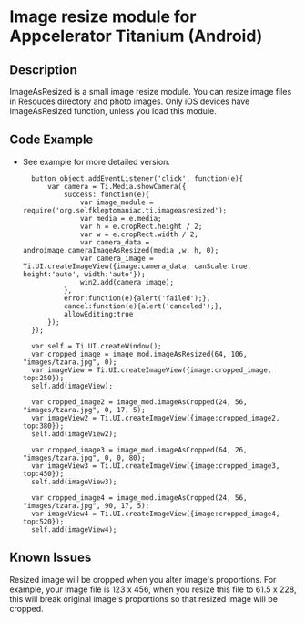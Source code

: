 Image resize module for Appcelerator Titanium (Android)
=========================================

Description
-------------------
ImageAsResized is a small image resize module. You can resize image files in Resouces directory and photo images.
Only iOS devices have ImageAsResized function, unless you load this module.

Code Example
-------------------
* See example for more detailed version.

		button_object.addEventListener('click', function(e){
			var camera = Ti.Media.showCamera({
				success: function(e){
					var image_module = require('org.selfkleptomaniac.ti.imageasresized');
					var media = e.media;
					var h = e.cropRect.height / 2;
					var w = e.cropRect.width / 2;
					var camera_data = androimage.cameraImageAsResized(media ,w, h, 0);
					var camera_image = Ti.UI.createImageView({image:camera_data, canScale:true, height:'auto', width:'auto'});
					win2.add(camera_image);
				},
				error:function(e){alert('failed');},
				cancel:function(e){alert('canceled');},
				allowEditing:true
			});
		});

		var self = Ti.UI.createWindow();
		var cropped_image = image_mod.imageAsResized(64, 106, "images/tzara.jpg", 0);
		var imageView = Ti.UI.createImageView({image:cropped_image, top:250});
		self.add(imageView);

		var cropped_image2 = image_mod.imageAsCropped(24, 56, "images/tzara.jpg", 0, 17, 5);
		var imageView2 = Ti.UI.createImageView({image:cropped_image2, top:380});
		self.add(imageView2);

		var cropped_image3 = image_mod.imageAsCropped(64, 26, "images/tzara.jpg", 0, 0, 80);
		var imageView3 = Ti.UI.createImageView({image:cropped_image3, top:450});
		self.add(imageView3);

		var cropped_image4 = image_mod.imageAsCropped(24, 56, "images/tzara.jpg", 90, 17, 5);
		var imageView4 = Ti.UI.createImageView({image:cropped_image4, top:520});
		self.add(imageView4);


Known Issues
-------------------
Resized image will be cropped when you alter image's proportions. For example, your image file is 123 x 456, when you resize this file to 61.5 x 228, this will break original image's proportions so that resized image will be cropped.
